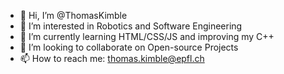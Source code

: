 - 👋 Hi, I’m @ThomasKimble
- 👀 I’m interested in Robotics and Software Engineering
- 🌱 I’m currently learning HTML/CSS/JS and improving my C++
- 💞️ I’m looking to collaborate on Open-source Projects
- 📫 How to reach me: thomas.kimble@epfl.ch
